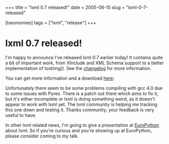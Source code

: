 +++
title = "lxml 0.7 released!"
date = 2005-06-15
slug = "lxml-0-7-released"

[taxonomies]
tags = ["lxml", "release"]
+++

# lxml 0.7 released!

I'm happy to announce I've released lxml 0.7 earlier today! It contains
quite a bit of important work, from XInclude and XML Schema support to a
better implementation of tostring(). See the
[changelog](http://codespeak.net/lxml/changes-0.7.html) for more
information.

You can get more information and a download
[here](http://codespeak.net/lxml):

Unfortunately there seem to be some problems compiling with gcc 4.0 due
to some issues with Pyrex. There is a patch out there which aims to fix
it, but it's either incomplete or lxml is doing something weird, as it
doesn't appear to work with lxml yet. The lxml community is helping me
tracking this one down and testing it. Thanks community; your feedback
is very useful to have.

In other lxml related news, I'm going to give a presentation at
[EuroPython](http://www.europython.org) about lxml. So if you're curious
and you're showing up at EuroPython, please consider coming to my talk.
